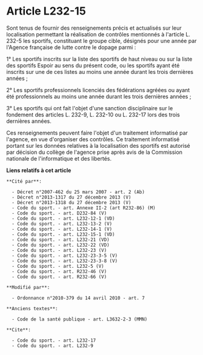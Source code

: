 # Article L232-15

Sont tenus de fournir des renseignements précis et actualisés sur leur localisation permettant la réalisation de contrôles
mentionnés à l'article L. 232-5 les sportifs, constituant le groupe cible, désignés pour une année par l'Agence française de
lutte contre le dopage parmi : 

1° Les sportifs inscrits sur la liste des sportifs de haut niveau ou sur la liste des sportifs Espoir au sens du présent
code, ou les sportifs ayant été inscrits sur une de ces listes au moins une année durant les trois dernières années ; 

2° Les sportifs professionnels licenciés des fédérations agréées ou ayant été professionnels au moins une année durant les
trois dernières années ; 

3° Les sportifs qui ont fait l'objet d'une sanction disciplinaire sur le fondement des articles L. 232-9, L. 232-10 ou L.
232-17 lors des trois dernières années. 

Ces renseignements peuvent faire l'objet d'un traitement informatisé par l'agence, en vue d'organiser des contrôles. Ce
traitement informatisé portant sur les données relatives à la localisation des sportifs est autorisé par décision du collège
de l'agence prise après avis de la Commission nationale de l'informatique et des libertés.

**Liens relatifs à cet article**

	**Cité par**:

	  - Décret n°2007-462 du 25 mars 2007 - art. 2 (Ab)
	  - Décret n°2013-1317 du 27 décembre 2013 (V)
	  - Décret n°2013-1318 du 27 décembre 2013 (V)
	  - Code du sport. - art. Annexe II-2 (art R232-86) (M)
	  - Code du sport. - art. D232-84 (V)
	  - Code du sport. - art. L232-12-1 (VD)
	  - Code du sport. - art. L232-13-2 (V)
	  - Code du sport. - art. L232-14-1 (V)
	  - Code du sport. - art. L232-15-1 (VD)
	  - Code du sport. - art. L232-21 (VD)
	  - Code du sport. - art. L232-22 (VD)
	  - Code du sport. - art. L232-23 (V)
	  - Code du sport. - art. L232-23-3-5 (V)
	  - Code du sport. - art. L232-23-3-8 (V)
	  - Code du sport. - art. L232-5 (V)
	  - Code du sport. - art. R232-46 (V)
	  - Code du sport. - art. R232-66 (V)

	**Modifié par**:

	  - Ordonnance n°2010-379 du 14 avril 2010 - art. 7

	**Anciens textes**:

	  - Code de la santé publique - art. L3632-2-3 (MMN)

	**Cite**:

	  - Code du sport. - art. L232-17
	  - Code du sport. - art. L232-9
